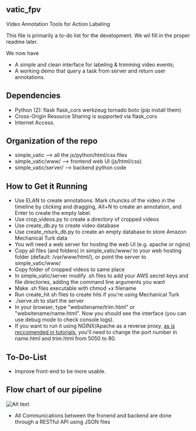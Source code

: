 ## vatic_fpv
Video Annotation Tools for Action Labeling

This file is primarily a to-do list for the development. We wil fill in the proper readme later.

We now have
* A simple and clean interface for labeling & trimming video events;
* A working demo that query a task from server and return user annotations. 

## Dependencies

* Python (2): flask flask_cors werkzeug tornado boto (pip install them)
* Cross-Origin Resource Sharing is supported via flask_cors
* Internet Access.

## Organization of the repo

* simple_vatic --> all the js/python/html/css files
* simple_vatic/www/ --> frontend web UI (js/html/css)
* simple_vatic/server/ --> backend python code

## How to Get it Running

* Use ELAN to create annotations. Mark chuncks of the video in the timeline by clicking and dragging, Alt+N to create an annotation, and Enter to create the empty label.
* Use crop_videos.py to create a directory of cropped videos
* Use create_db.py to create video database
* Use create_mturk_db.py to create an empty database to store Amazon Mechanical Turk data
* You will need a web server for hosting the web UI (e.g. apache or nginx)
* Copy all files (and folders) in simple_vatic/www/ to your web hosting folder (default: /var/www/html/), or point the server to simple_vatic/www/
* Copy folder of cropped videos to same place
* In simple_vatic/server modify .sh files to add your AWS secret keys and file directories, adding the command line arguments you want
* Make .sh files executable with chmod +x filename
* Run create_hit sh files to create hits if you're using Mechanical Turk
* ./serve.sh to start the server
* In your browser, type "websitename/trim.html" or "websitename/name.html". Now you should see the interface (you can use debug mode to check console logs). 
* If you want to run it using NGINX/Apache as a reverse proxy, [as is reccomended in tutorials,](https://www.digitalocean.com/community/tutorials/how-to-serve-flask-applications-with-uwsgi-and-nginx-on-ubuntu-16-04) you'll need to change the port number in name.html and trim.html from 5050 to 80.

## To-Do-List

* Improve front-end to be more usable.

## Flow chart of our pipeline

![Alt text](http://webshare.ipat.gatech.edu/coc-rim-wall-lab/web/yli440/web_diagram.svg)

* All Communications between the fronend and backend are done through a RESTful API using JSON files